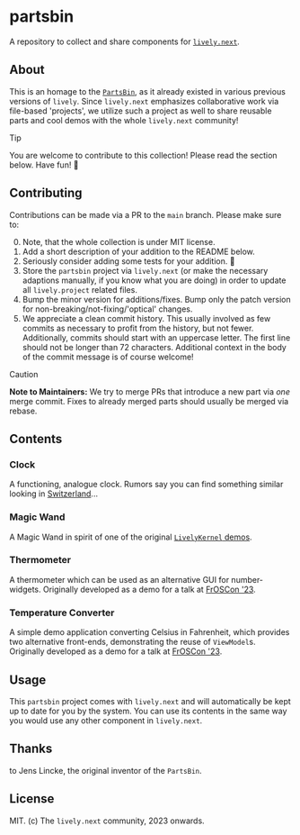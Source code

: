 # partsbin

A repository to collect and share components for [`lively.next`](https://github.com/LivelyKernel/lively.next).

## About

This is an homage to the [`PartsBin`](https://ieeexplore.ieee.org/abstract/document/6148978), as it already existed in various previous versions of `lively`. Since `lively.next` emphasizes collaborative work via file-based 'projects', we utilize such a project as well to share reusable parts and cool demos with the whole `lively.next` community!

> [!TIP]
> You are welcome to contribute to this collection! Please read the section below.
> Have fun! 🎉

## Contributing

Contributions can be made via a PR to the `main` branch. Please make sure to:

0. Note, that the whole collection is under MIT license.
1. Add a short description of your addition to the README below.
2. Seriously consider adding some tests for your addition. 🙂
3. Store the `partsbin` project via `lively.next` (or make the necessary adaptions manually, if you know what you are doing) in order to update all `lively.project` related files.
4. Bump the minor version for additions/fixes. Bump only the patch version for non-breaking/not-fixing/'optical' changes.
5. We appreciate a clean commit history. This usually involved as few commits as necessary to profit from the history, but not fewer. Additionally, commits should start with an uppercase letter. The first line should not be longer than 72 characters. Additional context in the body of the commit message is of course welcome!


> [!CAUTION]
> **Note to Maintainers:** We try to merge PRs that introduce a new part via *one* merge commit.
> Fixes to already merged parts should usually be merged via rebase.


## Contents

### Clock

A functioning, analogue clock. Rumors say you can find something similar looking in [Switzerland](https://en.wikipedia.org/wiki/Swiss_railway_clock)...

### Magic Wand

A Magic Wand in spirit of one of the original [`LivelyKernel` demos](https://www.youtube.com/watch?v=QTJRwKOFddc).

### Thermometer

A thermometer which can be used as an alternative GUI for number-widgets. Originally developed as a demo for a talk at [FrOSCon '23](https://media.ccc.de/v/froscon2023-2897-live_programming_and_designing_of_dynamic_web_applications).

### Temperature Converter

A simple demo application converting Celsius in Fahrenheit, which provides two alternative front-ends, demonstrating the reuse of `ViewModel`s. Originally developed as a demo for a talk at [FrOSCon '23](https://media.ccc.de/v/froscon2023-2897-live_programming_and_designing_of_dynamic_web_applications).

## Usage

This `partsbin` project comes with `lively.next` and will automatically be kept up to date for you by the system. You can use its contents in the same way you would use any other component in `lively.next`.

## Thanks

to Jens Lincke, the original inventor of the `PartsBin`.

## License

MIT. (c) The `lively.next` community, 2023 onwards.
